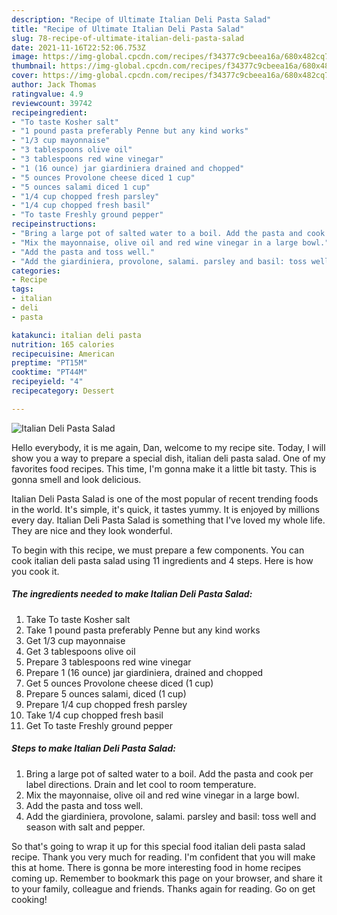 ```yaml
---
description: "Recipe of Ultimate Italian Deli Pasta Salad"
title: "Recipe of Ultimate Italian Deli Pasta Salad"
slug: 78-recipe-of-ultimate-italian-deli-pasta-salad
date: 2021-11-16T22:52:06.753Z
image: https://img-global.cpcdn.com/recipes/f34377c9cbeea16a/680x482cq70/italian-deli-pasta-salad-recipe-main-photo.jpg
thumbnail: https://img-global.cpcdn.com/recipes/f34377c9cbeea16a/680x482cq70/italian-deli-pasta-salad-recipe-main-photo.jpg
cover: https://img-global.cpcdn.com/recipes/f34377c9cbeea16a/680x482cq70/italian-deli-pasta-salad-recipe-main-photo.jpg
author: Jack Thomas
ratingvalue: 4.9
reviewcount: 39742
recipeingredient:
- "To taste Kosher salt"
- "1 pound pasta preferably Penne but any kind works"
- "1/3 cup mayonnaise"
- "3 tablespoons olive oil"
- "3 tablespoons red wine vinegar"
- "1 (16 ounce) jar giardiniera drained and chopped"
- "5 ounces Provolone cheese diced 1 cup"
- "5 ounces salami diced 1 cup"
- "1/4 cup chopped fresh parsley"
- "1/4 cup chopped fresh basil"
- "To taste Freshly ground pepper"
recipeinstructions:
- "Bring a large pot of salted water to a boil. Add the pasta and cook per label directions. Drain and let cool to room temperature."
- "Mix the mayonnaise, olive oil and red wine vinegar in a large bowl."
- "Add the pasta and toss well."
- "Add the giardiniera, provolone, salami. parsley and basil: toss well and season with salt and pepper."
categories:
- Recipe
tags:
- italian
- deli
- pasta

katakunci: italian deli pasta 
nutrition: 165 calories
recipecuisine: American
preptime: "PT15M"
cooktime: "PT44M"
recipeyield: "4"
recipecategory: Dessert

---
```



![Italian Deli Pasta Salad](https://img-global.cpcdn.com/recipes/f34377c9cbeea16a/680x482cq70/italian-deli-pasta-salad-recipe-main-photo.jpg)

Hello everybody, it is me again, Dan, welcome to my recipe site. Today, I will show you a way to prepare a special dish, italian deli pasta salad. One of my favorites food recipes. This time, I'm gonna make it a little bit tasty. This is gonna smell and look delicious.

Italian Deli Pasta Salad is one of the most popular of recent trending foods in the world. It's simple, it's quick, it tastes yummy. It is enjoyed by millions every day. Italian Deli Pasta Salad is something that I've loved my whole life. They are nice and they look wonderful.




To begin with this recipe, we must prepare a few components. You can cook italian deli pasta salad using 11 ingredients and 4 steps. Here is how you cook it.

<!--inarticleads1-->

##### The ingredients needed to make Italian Deli Pasta Salad:

1. Take To taste Kosher salt
1. Take 1 pound pasta preferably Penne but any kind works
1. Get 1/3 cup mayonnaise
1. Get 3 tablespoons olive oil
1. Prepare 3 tablespoons red wine vinegar
1. Prepare 1 (16 ounce) jar giardiniera, drained and chopped
1. Get 5 ounces Provolone cheese diced (1 cup)
1. Prepare 5 ounces salami, diced (1 cup)
1. Prepare 1/4 cup chopped fresh parsley
1. Take 1/4 cup chopped fresh basil
1. Get To taste Freshly ground pepper




<!--inarticleads2-->

##### Steps to make Italian Deli Pasta Salad:

1. Bring a large pot of salted water to a boil. Add the pasta and cook per label directions. Drain and let cool to room temperature.
1. Mix the mayonnaise, olive oil and red wine vinegar in a large bowl.
1. Add the pasta and toss well.
1. Add the giardiniera, provolone, salami. parsley and basil: toss well and season with salt and pepper.




So that's going to wrap it up for this special food italian deli pasta salad recipe. Thank you very much for reading. I'm confident that you will make this at home. There is gonna be more interesting food in home recipes coming up. Remember to bookmark this page on your browser, and share it to your family, colleague and friends. Thanks again for reading. Go on get cooking!
